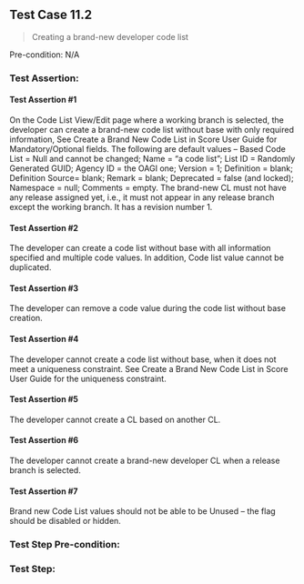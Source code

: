 ## Test Case 11.2

> Creating a brand-new developer code list

Pre-condition: N/A

### Test Assertion:

#### Test Assertion #1
On the Code List View/Edit page where a working branch is selected, the developer can create a brand-new code list without base with only required information, See Create a Brand New Code List in Score User Guide for Mandatory/Optional fields. The following are default values – Based Code List = Null and cannot be changed; Name = “a code list”; List ID = Randomly Generated GUID; Agency ID = the OAGI one; Version = 1; Definition = blank; Definition Source= blank; Remark = blank; Deprecated = false (and locked); Namespace = null; Comments = empty. The brand-new CL must not have any release assigned yet, i.e., it must not appear in any release branch except the working branch. It has a revision number 1.

#### Test Assertion #2
The developer can create a code list without base with all information specified and multiple code values. In addition, Code list value cannot be duplicated.

#### Test Assertion #3
The developer can remove a code value during the code list without base creation.

#### Test Assertion #4
The developer cannot create a code list without base, when it does not meet a uniqueness constraint. See Create a Brand New Code List in Score User Guide for the uniqueness constraint.

#### Test Assertion #5
The developer cannot create a CL based on another CL.

#### Test Assertion #6
The developer cannot create a brand-new developer CL when a release branch is selected.

#### Test Assertion #7
Brand new Code List values should not be able to be Unused – the flag should be disabled or hidden.

### Test Step Pre-condition:



### Test Step: